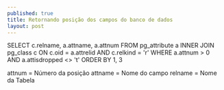 ```yaml
---
published: true
title: Retornando posição dos campos do banco de dados
layout: post
---
```

SELECT c.relname,
       a.attname,
       a.attnum
FROM pg_attribute a
INNER JOIN pg_class c ON c.oid = a.attrelid
AND c.relkind = 'r'
WHERE a.attnum > 0
  AND a.attisdropped <> 't'
ORDER BY 1,
         3

attnum = Número da posição
attname = Nome do campo
relname = Nome da Tabela